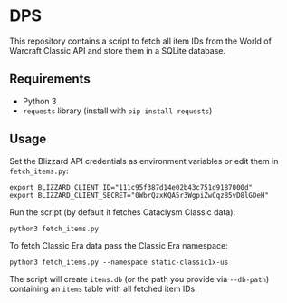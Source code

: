 # DPS

This repository contains a script to fetch all item IDs from the World of Warcraft Classic API and store them in a SQLite database.

## Requirements

- Python 3
- `requests` library (install with `pip install requests`)

## Usage

Set the Blizzard API credentials as environment variables or edit them in `fetch_items.py`:

```
export BLIZZARD_CLIENT_ID="111c95f387d14e02b43c751d9187000d"
export BLIZZARD_CLIENT_SECRET="0WbrQzxKQA5r3WgpiZwCqz85vD8lGDeH"
```

Run the script (by default it fetches Cataclysm Classic data):

```
python3 fetch_items.py
```

To fetch Classic Era data pass the Classic Era namespace:

```
python3 fetch_items.py --namespace static-classic1x-us
```

The script will create `items.db` (or the path you provide via `--db-path`) containing an `items` table with all fetched item IDs.
